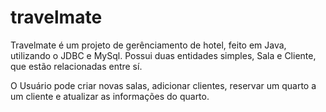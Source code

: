 # travelmate

Travelmate é um projeto de gerênciamento de hotel, feito em Java, utilizando o JDBC e MySql.
Possui duas entidades simples, Sala e Cliente, que estão relacionadas entre sí.

O Usuário pode criar novas salas, adicionar clientes, reservar um quarto a um cliente e atualizar as informações do quarto.
<!---
(SELECT DISTINCT 
    MODPA.ID_MODULO_FILIAL  AS "idModuloFilial", 
    MODPA.ID_PROD           AS "idProd", 
    CPR.nm_prod             AS "nmProd", 
    MODA.ID_MODULO          AS "idModulo",
    FI.SG_FIL               AS "padrao", 
    MODAF.CD_FIL            AS "cdFil", 
    MODA.DS_MODULO          AS "descrModulo",
    MODPA.QT_IDEAL_ESTQ_VM  AS "qtIdealEstqVm",
    MODPA.QT_IDEAL_ESTQ_MIN AS "qtIdealEstqMin",
    MODPA.QT_IDEAL_INCREMENTO AS "qtIdealIncremento",
    MODPA.QT_IDEAL_ESTQ_MAX AS "qtIdealEstqMax",
    MODPA.IN_TIPO_EXPOSICAO AS "inTipoExposicao",
    MODPA.QT_PROD_EMPILHADO AS "qtProdEmpilhado",
    MODPA.ID_PROD_SUBST     AS "idProdSubst"
FROM 
    MODPA
JOIN 
    CPR ON CPR.ID_PROD = MODPA.ID_PROD
JOIN 
    MODAF ON MODPA.ID_MODULO_FILIAL = MODAF.ID_MODULO_FILIAL
JOIN 
    MODA ON MODAF.ID_MODULO = MODA.ID_MODULO
JOIN 
    Filial FI ON MODAF.CD_FIL = FI.CD_FIL
JOIN (
    SELECT DISTINCT 
        MODAF.CD_FIL
    FROM 
        MODAF
    WHERE 
        MODAF.CD_FIL IN (
            SELECT CD_FIL 
            FROM GC.CONFIG_FILIAL_PADRAO_QID 
            WHERE DT_CANC IS NULL
        )
) filiais_ativas ON MODAF.CD_FIL = filiais_ativas.CD_FIL
WHERE 
    CPR.DT_CANC IS NULL
    AND MODPA.IN_TIPO_EXPOSICAO IS NOT NULL
    AND CPR.CD_GEP = DECODE(1, 999, CPR.CD_GEP, 1))
UNION ALL
(SELECT 
    NDS.ID_PROD, 
    filiais_ativas.CD_FIL
FROM 
    NINFO.NI_DETALHAMENTO_SIM1 NDS
CROSS JOIN (
    SELECT DISTINCT 
        MODAF.CD_FIL
    FROM 
        MODAF
    WHERE 
        MODAF.CD_FIL IN (
            SELECT CD_FIL 
            FROM GC.CONFIG_FILIAL_PADRAO_QID 
            WHERE DT_CANC IS NULL
        )
) filiais_ativas)

>
